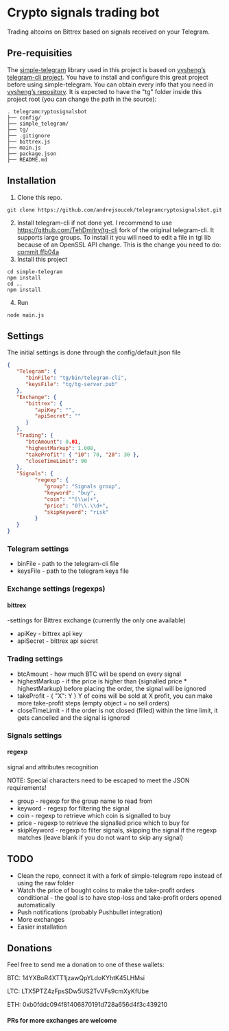 # Crypto signals trading bot
Trading altcoins on Bittrex based on signals received on your Telegram.

## Pre-requisities
The [simple-telegram](https://github.com/GuillermoPena/simple-telegram) library used in this project is based on [vysheng’s telegram-cli project](https://github.com/vysheng/tg). You have to install and configure this great project before using simple-telegram. You can obtain every info that you need in [vysheng’s repository](https://github.com/vysheng/tg).
It is expected to have the "tg" folder inside this project root (you can change the path in the source):
```
. telegramcryptosignalsbot
├── config/
├── simple_telegram/
├── tg/
├── .gitignore
├── bittrex.js
├── main.js
├── package.json
├── README.md
```

## Installation
1. Clone this repo.
```
git clone https://github.com/andrejsoucek/telegramcryptosignalsbot.git
```
2. Install telegram-cli if not done yet.
I recommend to use https://github.com/TehDmitry/tg-cli fork of the original telegram-cli. It supports large groups.
To install it you will need to edit a file in tgl lib because of an OpenSSL API change. This is the change you need to do: [commit ffb04a](https://github.com/matthiasbock/tgl/commit/475855bd74dce27b6bacd0ded13df0643722075b)
3. Install this project
```
cd simple-telegram
npm install
cd ..
npm install
```
4. Run
```
node main.js
```

## Settings
The initial settings is done through the config/default.json file
```json
{
   "Telegram": {
      "binFile": "tg/bin/telegram-cli",
      "keysFile": "tg/tg-server.pub"
   },
   "Exchange": {
      "bittrex": {
         "apiKey": "",
         "apiSecret": ""
      }
   },
   "Trading": {
      "btcAmount": 0.01,
      "highestMarkup": 1.008,
      "takeProfit": { "10": 70, "20": 30 },
      "closeTimeLimit": 90
   },
   "Signals": {
         "regexp": {
            "group": "Signals group",
            "keyword": "buy",
            "coin": "^[\\w]+",
            "price": "0?\\.\\d+",
            "skipKeyword": "risk"
         }
   }
}
```
### Telegram settings
* binFile - path to the telegram-cli file
* keysFile - path to the telegram keys file
### Exchange settings (regexps)
#### bittrex
-settings for Bittrex exchange (currently the only one available)
* apiKey - bittrex api key
* apiSecret - bittrex api secret
### Trading settings
* btcAmount - how much BTC will be spend on every signal
* highestMarkup - if the price is higher than {signalled price * highestMarkup} before placing the order, the signal will be ignored
* takeProfit - { "X": Y } Y of coins will be sold at X profit, you can make more take-profit steps (empty object = no sell orders)
* closeTimeLimit - if the order is not closed (filled) within the time limit, it gets cancelled and the signal is ignored
### Signals settings
#### regexp
signal and attributes recognition

NOTE: Special characters need to be escaped to meet the JSON requirements!
* group - regexp for the group name to read from
* keyword - regexp for filtering the signal
* coin - regexp to retrieve which coin is signalled to buy
* price - regexp to retrieve the signalled price which to buy for
* skipKeyword - regexp to filter signals, skipping the signal if the regexp matches (leave blank if you do not want to skip any signal)


## TODO
* Clean the repo, connect it with a fork of simple-telegram repo instead of using the raw folder
* Watch the price of bought coins to make the take-profit orders conditional - the goal is to have stop-loss and take-profit orders opened automatically
* Push notifications (probably Pushbullet integration)
* More exchanges
* Easier installation

## Donations
Feel free to send me a donation to one of these wallets:

BTC: 14YXBoR4XTT1jzawQpYLdoKYhtK45LHMsi

LTC: LTX5PTZ4zFpsSDw5US2TvVFs9cmXyKfUbe

ETH: 0xb0fddc094f81406870191d728a656d4f3c439210

#### PRs for more exchanges are welcome
